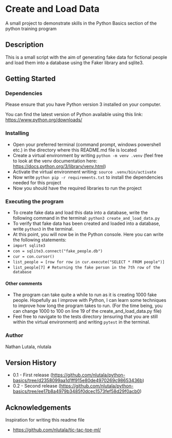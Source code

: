 # Create and Load Data
A small project to demonstrate skills in the Python Basics section of the python training program

## Description
This is a small script with the aim of generating fake data for fictional people and load them into a database using the Faker library and sqlite3.

## Getting Started
### Dependencies
Please ensure that you have Python version 3 installed on your computer.

You can find the latest version of Python available using this link: https://www.python.org/downloads/

### Installing
* Open your preferred terminal (command prompt, windows powershell etc.) in the directory where this README.md file is located
* Create a virtual environment by writing ``` python -m venv .venv ``` (feel free to look at the venv documentation here: https://docs.python.org/3/library/venv.html)
* Activate the virtual environment writing: ``` source .venv/bin/activate ```
* Now write ``` python pip -r requirements.txt ``` to install the dependencies needed for this project
* Now you should have the required libraries to run the project

### Executing the program
* To create fake data and load this data into a database, write the following command in the terminal: ``` python3 create_and_load_data.py ```
* To verify that fake data has been created and loaded into a database, write ``` python3 ``` in the terminal.
* At this point, you will now be in the Python console. Here you can write the following statements:
* ``` import sqlite3 ```
* ``` con = sqlite3.connect("fake_people.db") ```
* ``` cur = con.cursor() ```
* ``` list_people = [row for row in cur.execute("SELECT * FROM people")] ```
* ``` list_people[7] # Returning the fake person in the 7th row of the database ```

#### Other comments
* The program can take quite a while to run as it is creating 1000 fake people. Hopefully as I improve with Python, I can learn some techniques to improve how long the program takes to run. (For the time being, you can change 1000 to 100 on line 19 of the create_and_load_data.py file)
* Feel free to navigate to the tests directory (ensuring that you are still within the virtual environment) and writing ``` pytest ``` in the terminal.

### Author
Nathan Lutala, nlutala

## Version History
* 0.1 - First release (https://github.com/nlutala/python-basics/tree/d2358099aa1d1ff915e80de4970269c98653436b)
* 0.2 - Second release (https://github.com/nlutala/python-basics/tree/ee17b8a4979b3485f0dcec1573fef58d29f0acb0)

## Acknowledgements
Inspiration for writing this readme file
* https://github.com/nlutala/tic-tac-toe-ml/

